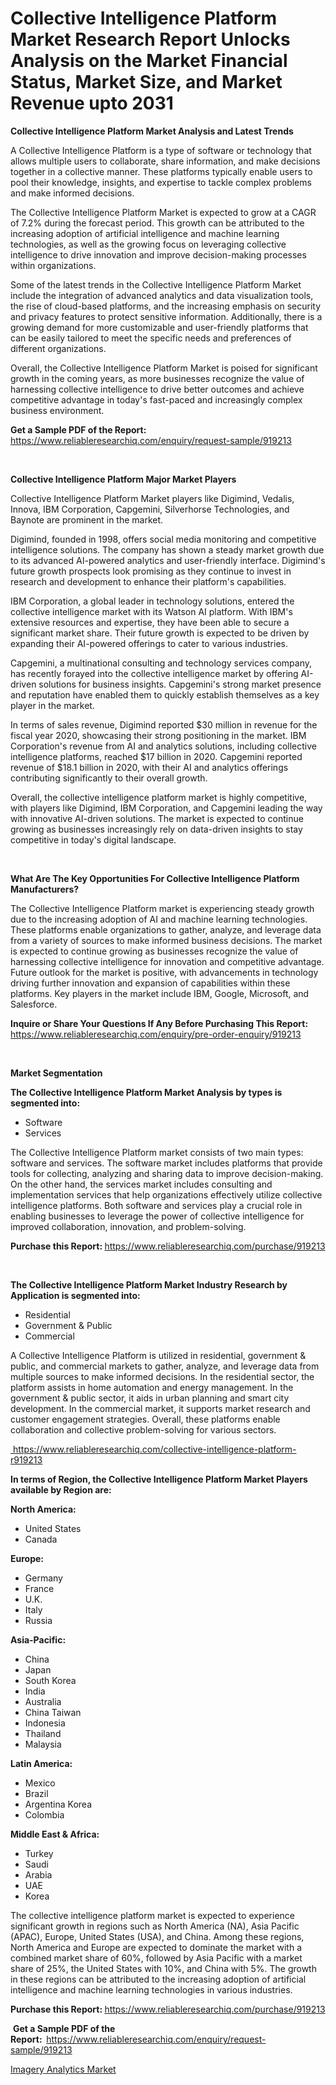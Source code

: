 <p><h1>Collective Intelligence Platform Market Research Report Unlocks Analysis on the Market Financial Status, Market Size, and Market Revenue upto 2031</h1></p><p><strong>Collective Intelligence Platform Market Analysis and Latest Trends</strong></p>
<p><p>A Collective Intelligence Platform is a type of software or technology that allows multiple users to collaborate, share information, and make decisions together in a collective manner. These platforms typically enable users to pool their knowledge, insights, and expertise to tackle complex problems and make informed decisions.</p><p>The Collective Intelligence Platform Market is expected to grow at a CAGR of 7.2% during the forecast period. This growth can be attributed to the increasing adoption of artificial intelligence and machine learning technologies, as well as the growing focus on leveraging collective intelligence to drive innovation and improve decision-making processes within organizations.</p><p>Some of the latest trends in the Collective Intelligence Platform Market include the integration of advanced analytics and data visualization tools, the rise of cloud-based platforms, and the increasing emphasis on security and privacy features to protect sensitive information. Additionally, there is a growing demand for more customizable and user-friendly platforms that can be easily tailored to meet the specific needs and preferences of different organizations.</p><p>Overall, the Collective Intelligence Platform Market is poised for significant growth in the coming years, as more businesses recognize the value of harnessing collective intelligence to drive better outcomes and achieve competitive advantage in today's fast-paced and increasingly complex business environment.</p></p>
<p><strong>Get a Sample PDF of the Report:&nbsp;</strong> <a href="https://www.reliableresearchiq.com/enquiry/request-sample/919213">https://www.reliableresearchiq.com/enquiry/request-sample/919213</a></p>
<p>&nbsp;</p>
<p><strong>Collective Intelligence Platform Major Market Players</strong></p>
<p><p>Collective Intelligence Platform Market players like Digimind, Vedalis, Innova, IBM Corporation, Capgemini, Silverhorse Technologies, and Baynote are prominent in the market. </p><p>Digimind, founded in 1998, offers social media monitoring and competitive intelligence solutions. The company has shown a steady market growth due to its advanced AI-powered analytics and user-friendly interface. Digimind's future growth prospects look promising as they continue to invest in research and development to enhance their platform's capabilities.</p><p>IBM Corporation, a global leader in technology solutions, entered the collective intelligence market with its Watson AI platform. With IBM's extensive resources and expertise, they have been able to secure a significant market share. Their future growth is expected to be driven by expanding their AI-powered offerings to cater to various industries.</p><p>Capgemini, a multinational consulting and technology services company, has recently forayed into the collective intelligence market by offering AI-driven solutions for business insights. Capgemini's strong market presence and reputation have enabled them to quickly establish themselves as a key player in the market.</p><p>In terms of sales revenue, Digimind reported $30 million in revenue for the fiscal year 2020, showcasing their strong positioning in the market. IBM Corporation's revenue from AI and analytics solutions, including collective intelligence platforms, reached $17 billion in 2020. Capgemini reported revenue of $18.1 billion in 2020, with their AI and analytics offerings contributing significantly to their overall growth.</p><p>Overall, the collective intelligence platform market is highly competitive, with players like Digimind, IBM Corporation, and Capgemini leading the way with innovative AI-driven solutions. The market is expected to continue growing as businesses increasingly rely on data-driven insights to stay competitive in today's digital landscape.</p></p>
<p>&nbsp;</p>
<p><strong>What Are The Key Opportunities For Collective Intelligence Platform Manufacturers?</strong></p>
<p><p>The Collective Intelligence Platform market is experiencing steady growth due to the increasing adoption of AI and machine learning technologies. These platforms enable organizations to gather, analyze, and leverage data from a variety of sources to make informed business decisions. The market is expected to continue growing as businesses recognize the value of harnessing collective intelligence for innovation and competitive advantage. Future outlook for the market is positive, with advancements in technology driving further innovation and expansion of capabilities within these platforms. Key players in the market include IBM, Google, Microsoft, and Salesforce.</p></p>
<p><strong>Inquire or Share Your Questions If Any Before Purchasing This Report:</strong> <a href="https://www.reliableresearchiq.com/enquiry/pre-order-enquiry/919213">https://www.reliableresearchiq.com/enquiry/pre-order-enquiry/919213</a></p>
<p>&nbsp;</p>
<p><strong>Market Segmentation</strong></p>
<p><strong>The Collective Intelligence Platform Market Analysis by types is segmented into:</strong></p>
<p><ul><li>Software</li><li>Services</li></ul></p>
<p><p>The Collective Intelligence Platform market consists of two main types: software and services. The software market includes platforms that provide tools for collecting, analyzing and sharing data to improve decision-making. On the other hand, the services market includes consulting and implementation services that help organizations effectively utilize collective intelligence platforms. Both software and services play a crucial role in enabling businesses to leverage the power of collective intelligence for improved collaboration, innovation, and problem-solving.</p></p>
<p><strong>Purchase this Report:&nbsp;</strong><a href="https://www.reliableresearchiq.com/purchase/919213">https://www.reliableresearchiq.com/purchase/919213</a></p>
<p>&nbsp;</p>
<p><strong>The Collective Intelligence Platform Market Industry Research by Application is segmented into:</strong></p>
<p><ul><li>Residential</li><li>Government & Public</li><li>Commercial</li></ul></p>
<p><p>A Collective Intelligence Platform is utilized in residential, government & public, and commercial markets to gather, analyze, and leverage data from multiple sources to make informed decisions. In the residential sector, the platform assists in home automation and energy management. In the government & public sector, it aids in urban planning and smart city development. In the commercial market, it supports market research and customer engagement strategies. Overall, these platforms enable collaboration and collective problem-solving for various sectors.</p></p>
<p><a href="https://www.reliableresearchiq.com/collective-intelligence-platform-r919213">&nbsp;https://www.reliableresearchiq.com/collective-intelligence-platform-r919213</a></p>
<p><strong>In terms of Region, the Collective Intelligence Platform Market Players available by Region are:</strong></p>
<p>
    <p> <strong> North America: </strong>
        <ul>
            <li>United States</li>
            <li>Canada</li>
        </ul>
        </p> 
    <p> <strong> Europe: </strong>
        <ul>
            <li>Germany</li>
            <li>France</li>
            <li>U.K.</li>
            <li>Italy</li>
            <li>Russia</li>
        </ul>
        </p> 
    <p> <strong> Asia-Pacific: </strong>
        <ul>
            <li>China</li>
            <li>Japan</li>
            <li>South Korea</li>
            <li>India</li>
            <li>Australia</li>
            <li>China Taiwan</li>
            <li>Indonesia</li>
            <li>Thailand</li>
            <li>Malaysia</li>
        </ul>
        </p> 
    <p> <strong> Latin America: </strong>
        <ul>
            <li>Mexico</li>
            <li>Brazil</li>
            <li>Argentina Korea</li>
            <li>Colombia</li>
        </ul>
        </p> 
    <p> <strong> Middle East & Africa: </strong>
        <ul>
            <li>Turkey</li>
            <li>Saudi</li>
            <li>Arabia</li>
            <li>UAE</li>
            <li>Korea</li>
        </ul>
    </p>
    </p>
<p><p>The collective intelligence platform market is expected to experience significant growth in regions such as North America (NA), Asia Pacific (APAC), Europe, United States (USA), and China. Among these regions, North America and Europe are expected to dominate the market with a combined market share of 60%, followed by Asia Pacific with a market share of 25%, the United States with 10%, and China with 5%. The growth in these regions can be attributed to the increasing adoption of artificial intelligence and machine learning technologies in various industries.</p></p>
<p><strong>Purchase this Report: </strong><a href="https://www.reliableresearchiq.com/purchase/919213">https://www.reliableresearchiq.com/purchase/919213</a></p>
<p>&nbsp;<strong>Get a Sample PDF of the Report:&nbsp;&nbsp;</strong><a href="https://www.reliableresearchiq.com/enquiry/request-sample/919213">https://www.reliableresearchiq.com/enquiry/request-sample/919213</a></p>
<p><strong></strong></p>
<p><p><a href="https://github.com/faniayasa/Market-Research-Report-List-1/blob/main/imagery-analytics-market.md">Imagery Analytics Market</a></p></p>